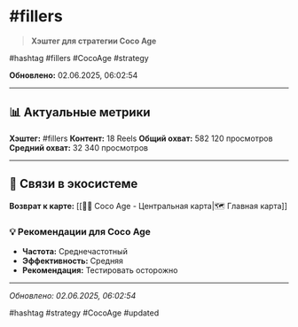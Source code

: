 # #fillers

> **Хэштег для стратегии Coco Age**

#hashtag #fillers #CocoAge #strategy

**Обновлено:** 02.06.2025, 06:02:54

---

## 📊 Актуальные метрики

**Хэштег:** #fillers
**Контент:** 18 Reels
**Общий охват:** 582 120 просмотров
**Средний охват:** 32 340 просмотров

---

## 🔗 Связи в экосистеме

**Возврат к карте:** [[🥥✨ Coco Age - Центральная карта|🗺️ Главная карта]]

### 💡 Рекомендации для Coco Age
- **Частота:** Среднечастотный
- **Эффективность:** Средняя
- **Рекомендация:** Тестировать осторожно

---

*Обновлено: 02.06.2025, 06:02:54*

#hashtag #strategy #CocoAge #updated